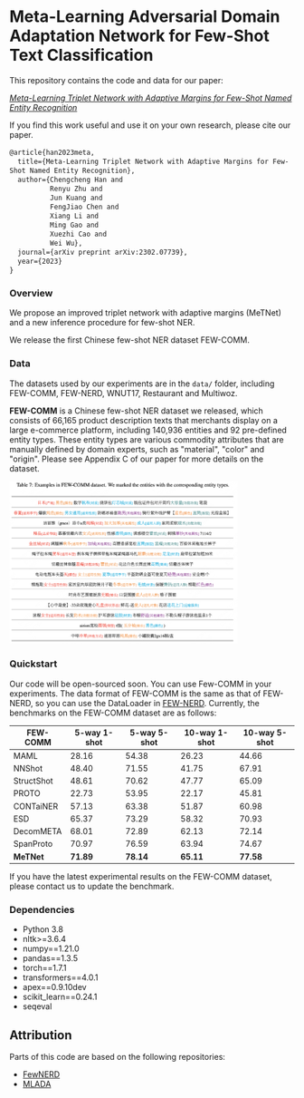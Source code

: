 # Meta-Learning Adversarial Domain Adaptation Network for Few-Shot Text Classification

This repository contains the code and data for our paper:

[*Meta-Learning Triplet Network with Adaptive Margins for Few-Shot Named Entity Recognition*](https://arxiv.org/pdf/2302.07739)

If you find this work useful and use it on your own research, please cite our paper.

`````
@article{han2023meta,
  title={Meta-Learning Triplet Network with Adaptive Margins for Few-Shot Named Entity Recognition},
  author={Chengcheng Han and 
          Renyu Zhu and 
          Jun Kuang and 
          FengJiao Chen and
          Xiang Li and
          Ming Gao and
          Xuezhi Cao and
          Wei Wu},
  journal={arXiv preprint arXiv:2302.07739},
  year={2023}
}
`````

### Overview

We propose an improved triplet network with adaptive margins (MeTNet) and a new inference procedure for few-shot NER.

We release the first Chinese few-shot NER dataset FEW-COMM.

### Data

The datasets used by our experiments are in the `data/` folder, including FEW-COMM, FEW-NERD, WNUT17, Restaurant and Multiwoz.

<!-- We ran experiments on a total of 4 datasets. You may unzip our processed data file `data.zip` and put the data files under `data/` folder. -->

<!-- | Dataset | Notes |
|---|---|
|  -->

**FEW-COMM** is a Chinese few-shot NER dataset we released, which consists of 66,165 product description texts that merchants display on a large e-commerce platform, including 140,936 entities and 92 pre-defined entity types. These entity types are various commodity attributes that are manually defined by domain experts, such as "material", "color" and "origin". Please see Appendix C of our paper for more details on the dataset.

<img src="pic/dataset.png" width="80%">
<!-- | FewNERD ([link](https://ningding97.github.io/fewnerd/)) | Processed data available. |
| WNUT17 ([link](https://aclanthology.org/W17-4418.pdf)) | We used a subset of the product review data. Processed data available. |
| Restaurant ([link](http://people.csail.mit.edu/jrg/2013/liu-icassp13.pdf)) | Processed data available. | 
| Multiwoz ([link](https://arxiv.org/pdf/1810.00278)) | Processed data available. |  -->


### Quickstart
Our code will be open-sourced soon. You can use Few-COMM in your experiments. The data format of FEW-COMM is the same as that of FEW-NERD, so you can use the DataLoader in [FEW-NERD](https://ningding97.github.io/fewnerd/). Currently, the benchmarks on the FEW-COMM dataset are as follows:

| FEW-COMM | 5-way 1-shot | 5-way 5-shot | 10-way 1-shot | 10-way 5-shot |
| ---| ---| ---| ---| ---|
|MAML|28.16|54.38|26.23|44.66|
|NNShot|48.40|71.55|41.75|67.91|
|StructShot|48.61|70.62|47.77|65.09|
|PROTO|22.73|53.95|22.17|45.81|
|CONTaiNER|57.13|63.38|51.87|60.98|
|ESD|65.37|73.29|58.32|70.93|
|DecomMETA|68.01|72.89|62.13|72.14|
|SpanProto|70.97|76.59|63.94|74.67|
|**MeTNet**|**71.89**|**78.14**|**65.11**|**77.58**|

If you have the latest experimental results on the FEW-COMM dataset, please contact us to update the benchmark.


<!-- After you have finished configuring the `data/` folder and the `pretrain_wordvec/` folder, you can run our model with the following commands. 
```
cd bin
sh mlada.sh
```
You can also adjust the model by modifying the parameters in the `malada.sh` file. -->

### Dependencies
- Python 3.8
- nltk>=3.6.4
- numpy==1.21.0
- pandas==1.3.5
- torch==1.7.1
- transformers==4.0.1
- apex==0.9.10dev
- scikit_learn==0.24.1
- seqeval
<!-- - Python 3.7
- PyTorch 1.6.0
- numpy 1.18.5
- torchtext 0.7.0
- termcolor 1.1.0
- tqdm 4.46.0
- CUDA 10.2 -->

## Attribution

Parts of this code are based on the following repositories:

- [FewNERD](https://github.com/thunlp/Few-NERD)
- [MLADA](https://github.com/hccngu/MLADA)

